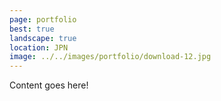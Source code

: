 ```yaml
---
page: portfolio
best: true
landscape: true
location: JPN
image: ../../images/portfolio/download-12.jpg
---
```

Content goes here!
